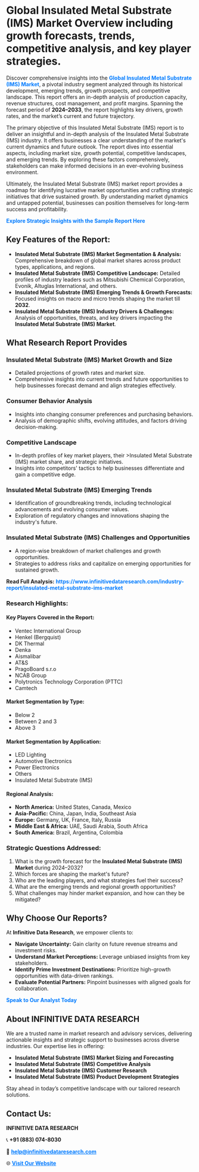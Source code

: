 <h1>Global Insulated Metal Substrate (IMS) Market Overview including growth forecasts, trends, competitive analysis, and key player strategies.</h1>
<p>
Discover comprehensive insights into the 
<a href="https://www.infinitivedataresearch.com/industry-report/insulated-metal-substrate-ims-market" rel="dofollow" style="color: #007BFF; text-decoration: none;"><strong>Global Insulated Metal Substrate (IMS) Market</strong></a>, a pivotal industry segment analyzed through its historical development, emerging trends, growth prospects, and competitive landscape. This report offers an in-depth analysis of production capacity, revenue structures, cost management, and profit margins. Spanning the forecast period of <strong>2024–2033</strong>, the report highlights key drivers, growth rates, and the market’s current and future trajectory.
</p>
<p>
The primary objective of this Insulated Metal Substrate (IMS) report is to deliver an insightful and in-depth analysis of the Insulated Metal Substrate (IMS) industry. It offers businesses a clear understanding of the market's current dynamics and future outlook. The report dives into essential aspects, including market size, growth potential, competitive landscapes, and emerging trends. By exploring these factors comprehensively, stakeholders can make informed decisions in an ever-evolving business environment.
</p>
<p>
Ultimately, the Insulated Metal Substrate (IMS) market report provides a roadmap for identifying lucrative market opportunities and crafting strategic initiatives that drive sustained growth. By understanding market dynamics and untapped potential, businesses can position themselves for long-term success and profitability.
</p>
<p>
<a href="https://www.infinitivedataresearch.com/request-sample/reportId=112662" style="color: #007BFF; text-decoration: none;"><strong>Explore Strategic Insights with the Sample Report Here</strong></a>
</p>

<h2>Key Features of the Report:</h2>
<ul>
<li><strong>Insulated Metal Substrate (IMS) Market Segmentation & Analysis:</strong> Comprehensive breakdown of global market shares across product types, applications, and regions.</li>
<li><strong>Insulated Metal Substrate (IMS) Competitive Landscape:</strong> Detailed profiles of industry leaders such as Mitsubishi Chemical Corporation, Evonik, Altuglas International, and others.</li>
<li><strong>Insulated Metal Substrate (IMS) Emerging Trends & Growth Forecasts:</strong> Focused insights on macro and micro trends shaping the market till <strong>2032</strong>.</li>
<li><strong>Insulated Metal Substrate (IMS) Industry Drivers & Challenges:</strong> Analysis of opportunities, threats, and key drivers impacting the <strong>Insulated Metal Substrate (IMS) Market</strong>.</li>
</ul>

<h2>What Research Report Provides</h2>
<h3>Insulated Metal Substrate (IMS) Market Growth and Size</h3>
<ul>
<li>Detailed projections of growth rates and market size.</li>
<li>Comprehensive insights into current trends and future opportunities to help businesses forecast demand and align strategies effectively.</li>
</ul>

<h3>Consumer Behavior Analysis</h3>
<ul>
<li>Insights into changing consumer preferences and purchasing behaviors.</li>
<li>Analysis of demographic shifts, evolving attitudes, and factors driving decision-making.</li>
</ul>

<h3>Competitive Landscape</h3>
<ul>
<li>In-depth profiles of key market players, their >Insulated Metal Substrate (IMS) market share, and strategic initiatives.</li>
<li>Insights into competitors' tactics to help businesses differentiate and gain a competitive edge.</li>
</ul>

<h3>Insulated Metal Substrate (IMS) Emerging Trends</h3>
<ul>
<li>Identification of groundbreaking trends, including technological advancements and evolving consumer values.</li>
<li>Exploration of regulatory changes and innovations shaping the industry's future.</li>
</ul>

<h3>Insulated Metal Substrate (IMS) Challenges and Opportunities</h3>
<ul>
<li>A region-wise breakdown of market challenges and growth opportunities.</li>
<li>Strategies to address risks and capitalize on emerging opportunities for sustained growth.</li>
</ul>
<p><strong>Read Full Analysis:</strong> <a href="https://www.infinitivedataresearch.com/industry-report/insulated-metal-substrate-ims-market" rel="dofollow" style="color: #007BFF; text-decoration: none;"><strong>https://www.infinitivedataresearch.com/industry-report/insulated-metal-substrate-ims-market</strong></a></p>
<h3>Research Highlights:</h3>
<h4>Key Players Covered in the Report:</h4>
<ul><li>Ventec International Group</li><li>Henkel (Bergquist)</li><li>DK Thermal</li><li>Denka</li><li>Aismalibar</li><li>AT&amp;S</li><li>PragoBoard s.r.o</li><li>NCAB Group</li><li>Polytronics Technology Corporation (PTTC)</li><li>Camtech</li></ul>
<h4>Market Segmentation by Type:</h4>
<ul><li>Below 2</li><li>Between 2 and 3</li><li>Above 3</li></ul>
<h4>Market Segmentation by Application:</h4>
<ul><li>LED Lighting</li><li>Automotive Electronics</li><li>Power Electronics</li><li>Others</li><li>Insulated Metal Substrate (IMS)</li></ul>

<h4>Regional Analysis:</h4>
<ul>
<li><strong>North America:</strong> United States, Canada, Mexico</li>
<li><strong>Asia-Pacific:</strong> China, Japan, India, Southeast Asia</li>
<li><strong>Europe:</strong> Germany, UK, France, Italy, Russia</li>
<li><strong>Middle East & Africa:</strong> UAE, Saudi Arabia, South Africa</li>
<li><strong>South America:</strong> Brazil, Argentina, Colombia</li>
</ul>

<h3>Strategic Questions Addressed:</h3>
<ol>
<li>What is the growth forecast for the <strong>Insulated Metal Substrate (IMS) Market</strong> during 2024–2032?</li>
<li>Which forces are shaping the market's future?</li>
<li>Who are the leading players, and what strategies fuel their success?</li>
<li>What are the emerging trends and regional growth opportunities?</li>
<li>What challenges may hinder market expansion, and how can they be mitigated?</li>
</ol>

<h2>Why Choose Our Reports?</h2>
<p>At <strong>Infinitive Data Research</strong>, we empower clients to:</p>
<ul>
<li><strong>Navigate Uncertainty:</strong> Gain clarity on future revenue streams and investment risks.</li>
<li><strong>Understand Market Perceptions:</strong> Leverage unbiased insights from key stakeholders.</li>
<li><strong>Identify Prime Investment Destinations:</strong> Prioritize high-growth opportunities with data-driven rankings.</li>
<li><strong>Evaluate Potential Partners:</strong> Pinpoint businesses with aligned goals for collaboration.</li>
</ul>
<p><a href="https://www.infinitivedataresearch.com/industry-report/insulated-metal-substrate-ims-market" rel="dofollow" style="color: #007BFF; text-decoration: none;"><strong>Speak to Our Analyst Today</strong></a></p>

<h2>About INFINITIVE DATA RESEARCH</h2>
<p>We are a trusted name in market research and advisory services, delivering actionable insights and strategic support to businesses across diverse industries. Our expertise lies in offering:</p>
<ul>
<li><strong>Insulated Metal Substrate (IMS) Market Sizing and Forecasting</strong></li>
<li><strong>Insulated Metal Substrate (IMS) Competitive Analysis</strong></li>
<li><strong>Insulated Metal Substrate (IMS) Customer Research</strong></li>
<li><strong>Insulated Metal Substrate (IMS) Product Development Strategies</strong></li>
</ul>
<p>Stay ahead in today’s competitive landscape with our tailored research solutions.</p>

<h2>Contact Us:</h2>
<p><strong>INFINITIVE DATA RESEARCH</strong></p>
<p>📞 <strong>+91 (883) 074-8030</strong></p>
<p>📧 <strong><a href="mailto:help@infinitivedataresearch.com" style="color: #007BFF;">help@infinitivedataresearch.com</a></strong></p>
<p>🌐 <strong><a href="https://www.infinitivedataresearch.com" rel="dofollow" style="color: #007BFF;">Visit Our Website</a></strong></p>